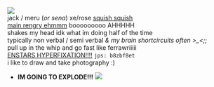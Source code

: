 ![](https://autism.crd.co/assets/images/gallery01/23c4664a_original.gif?v=aaa3f391)  
jack / meru (*or sena*) xe/rose [squish squish](https://github.com/ichikuu)  
[main rengry ehmmm](https://rentry.org/scenario_liar) booooooooo AHHHHH  
shakes my head idk what im doing half of the time  
typically non verbal / semi verbal *& my brain shortcircuits often >_<;;*  
pull up in the whip and go fast like ferrawriiiii  
[ENSTARS HYPERFIXATION!!!!](https://enstars.link/@matenrou) `jps: b8zbf8et`  
i like to draw and take photography :)  
+ **IM GOING TO EXPLODE!!!** ![](https://cdn.discordapp.com/attachments/729124835296280689/1087785064059916319/image.png)  
